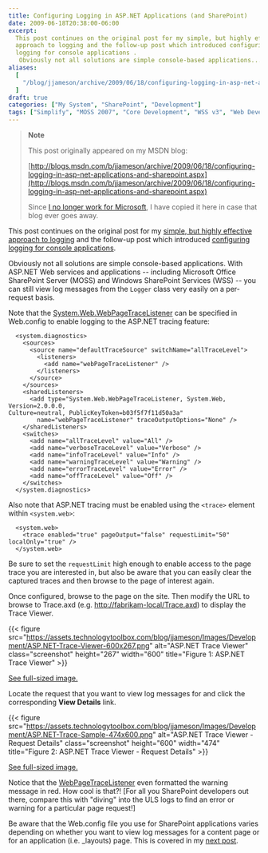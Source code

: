 ```yaml
---
title: Configuring Logging in ASP.NET Applications (and SharePoint)
date: 2009-06-18T20:38:00-06:00
excerpt:
  This post continues on the original post for my simple, but highly effective
  approach to logging and the follow-up post which introduced configuring
  logging for console applications . 
   Obviously not all solutions are simple console-based applications...
aliases:
  [
    "/blog/jjameson/archive/2009/06/18/configuring-logging-in-asp-net-applications-and-sharepoint.aspx",
  ]
draft: true
categories: ["My System", "SharePoint", "Development"]
tags: ["Simplify", "MOSS 2007", "Core Development", "WSS v3", "Web Development"]
---
```


> **Note**
>
> This post originally appeared on my MSDN blog:
>
> [http://blogs.msdn.com/b/jjameson/archive/2009/06/18/configuring-logging-in-asp-net-applications-and-sharepoint.aspx](http://blogs.msdn.com/b/jjameson/archive/2009/06/18/configuring-logging-in-asp-net-applications-and-sharepoint.aspx)
>
> Since
> [I no longer work for Microsoft](/blog/jjameson/2011/09/02/last-day-with-microsoft),
> I have copied it here in case that blog ever goes away.

This post continues on the original post for my
[simple, but highly effective approach to logging](/blog/jjameson/2009/06/18/a-simple-but-highly-effective-approach-to-logging)
and the follow-up post which introduced
[configuring logging for console applications](/blog/jjameson/2009/06/18/configuring-logging-in-a-console-application).

Obviously not all solutions are simple console-based applications. With ASP.NET
Web services and applications -- including Microsoft Office SharePoint Server
(MOSS) and Windows SharePoint Services (WSS) -- you can still view log messages
from the `Logger` class very easily on a per-request basis.

Note that the
[System.Web.WebPageTraceListener](http://msdn.microsoft.com/en-us/library/system.web.webpagetracelistener.aspx)
can be specified in Web.config to enable logging to the ASP.NET tracing feature:

```
  <system.diagnostics>
    <sources>
      <source name="defaultTraceSource" switchName="allTraceLevel">
        <listeners>
          <add name="webPageTraceListener" />
        </listeners>
      </source>
    </sources>
    <sharedListeners>
      <add type="System.Web.WebPageTraceListener, System.Web, Version=2.0.0.0,
Culture=neutral, PublicKeyToken=b03f5f7f11d50a3a"
        name="webPageTraceListener" traceOutputOptions="None" />
    </sharedListeners>
    <switches>
      <add name="allTraceLevel" value="All" />
      <add name="verboseTraceLevel" value="Verbose" />
      <add name="infoTraceLevel" value="Info" />
      <add name="warningTraceLevel" value="Warning" />
      <add name="errorTraceLevel" value="Error" />
      <add name="offTraceLevel" value="Off" />
    </switches>
  </system.diagnostics>
```

Also note that ASP.NET tracing must be enabled using the `<trace>` element
within `<system.web>`:

```
  <system.web>
    <trace enabled="true" pageOutput="false" requestLimit="50" localOnly="true" />
  </system.web>
```

Be sure to set the `requestLimit` high enough to enable access to the page trace
you are interested in, but also be aware that you can easily clear the captured
traces and then browse to the page of interest again.

Once configured, browse to the page on the site. Then modify the URL to browse
to Trace.axd (e.g.
[http://fabrikam-local/Trace.axd](http://fabrikam-local/Trace.axd)) to display
the Trace Viewer.

{{< figure
src="https://assets.technologytoolbox.com/blog/jjameson/Images/Development/ASP.NET-Trace-Viewer-600x267.png"
alt="ASP.NET Trace Viewer" class="screenshot" height="267" width="600"
title="Figure 1: ASP.NET Trace Viewer" >}}

[See full-sized image.](https://assets.technologytoolbox.com/blog/jjameson/Images/Development/ASP.NET-Trace-Viewer-705x314.png)

Locate the request that you want to view log messages for and click the
corresponding **View Details** link.

{{< figure
src="https://assets.technologytoolbox.com/blog/jjameson/Images/Development/ASP.NET-Trace-Sample-474x600.png"
alt="ASP.NET Trace Viewer - Request Details" class="screenshot" height="600"
width="474" title="Figure 2: ASP.NET Trace Viewer - Request Details" >}}

[See full-sized image.](https://assets.technologytoolbox.com/blog/jjameson/Images/Development/ASP.NET-Trace-Sample-736x931.png)

Notice that the
[WebPageTraceListener](http://msdn.microsoft.com/en-us/library/system.web.webpagetracelistener.aspx)
even formatted the warning message in red. How cool is that?! [For all you
SharePoint developers out there, compare this with "diving" into the ULS logs to
find an error or warning for a particular page request!]

Be aware that the Web.config file you use for SharePoint applications varies
depending on whether you want to view log messages for a content page or for an
application (i.e. \_layouts) page. This is covered in my
[next post](/blog/jjameson/2009/06/18/configuring-logging-in-sharepoint-application-pages).
